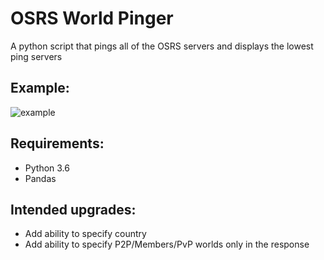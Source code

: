 # OSRS World Pinger
A python script that pings all of the OSRS servers and displays the lowest ping servers
## Example:
![example](https://i.imgur.com/pChN5F7.png)

## Requirements:
- Python 3.6
- Pandas

## Intended upgrades:
- Add ability to specify country
- Add ability to specify P2P/Members/PvP worlds only in the response
